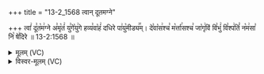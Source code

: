 +++
title = "13-2_1568 त्वान् दूतमग्ने"

+++
त्वां꣢ दू꣣त꣡म꣢ग्ने अ꣣मृ꣡तं꣢ यु꣣गे꣡यु꣢गे हव्य꣣वा꣡हं꣢ दधिरे पा꣢यु꣡मीड्य꣢꣯म्। दे꣣वा꣡स꣢श्च꣣ म꣡र्त्ता꣢सश्च꣣ जा꣡गृ꣢विं वि꣣भुं꣢ वि꣣श्प꣢तिं꣣ न꣡म꣢सा꣣ नि꣡ षे꣢दिरे ॥ 13-2:1568 ॥

<details><summary>मूलम् (VC)</summary>

त्वां꣢ दू꣣त꣡म꣢ग्ने अ꣣मृ꣡तं꣢ यु꣣गे꣡यु꣢गे हव्य꣣वा꣡हं꣢ दधिरे पा꣢यु꣡मीड्य꣢꣯म् । दे꣣वा꣡स꣢श्च꣣ म꣡र्ता꣢सश्च꣣ जा꣡गृ꣢विं वि꣣भुं꣢ वि꣣श्प꣢तिं꣣ न꣡म꣢सा꣣ नि꣡ षे꣢दिरे ॥१५६८॥
</details>

<details><summary>विस्वर-मूलम् (VC)</summary>

त्वां दूतमग्ने अमृतं युगेयुगे हव्यवाहं दधिरे पायुमीड्यम् । देवासश्च मर्तासश्च जागृविं विभुं विश्पतिं नमसा नि षेदिरे ॥१५६८॥
</details>